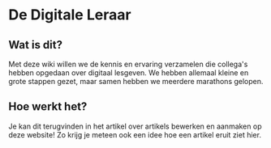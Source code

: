 ---
---

# De Digitale Leraar

## Wat is dit?

Met deze wiki willen we de kennis en ervaring verzamelen die collega's hebben opgedaan over digitaal lesgeven. We hebben allemaal kleine en grote stappen gezet, maar samen hebben we meerdere marathons gelopen. 

## Hoe werkt het?

Je kan dit terugvinden in het artikel over artikels bewerken en aanmaken op deze website! Zo krijg je meteen ook een idee hoe een artikel eruit ziet hier.